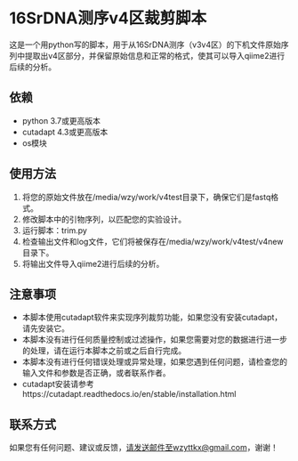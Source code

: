 # 16SrDNA测序v4区裁剪脚本

这是一个用python写的脚本，用于从16SrDNA测序（v3v4区）的下机文件原始序列中提取出v4区部分，并保留原始信息和正常的格式，使其可以导入qiime2进行后续的分析。

## 依赖

- python 3.7或更高版本
- cutadapt 4.3或更高版本
- os模块

## 使用方法

1. 将您的原始文件放在/media/wzy/work/v4test目录下，确保它们是fastq格式。
2. 修改脚本中的引物序列，以匹配您的实验设计。
3. 运行脚本：trim.py
4. 检查输出文件和log文件，它们将被保存在/media/wzy/work/v4test/v4new目录下。
5. 将输出文件导入qiime2进行后续的分析。

## 注意事项

- 本脚本使用cutadapt软件来实现序列裁剪功能，如果您没有安装cutadapt，请先安装它。
- 本脚本没有进行任何质量控制或过滤操作，如果您需要对您的数据进行进一步的处理，请在运行本脚本之前或之后自行完成。
- 本脚本没有进行任何错误处理或异常处理，如果您遇到任何问题，请检查您的输入文件和参数是否正确，或者联系作者。
- cutadapt安装请参考https://cutadapt.readthedocs.io/en/stable/installation.html

## 联系方式

如果您有任何问题、建议或反馈，请发送邮件至wzyttkx@gmail.com，谢谢！
